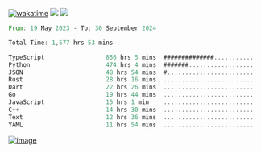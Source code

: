 [![wakatime](https://wakatime.com/badge/user/00eead22-fb14-4dd0-ab8a-3625cafbd50d.svg)](https://wakatime.com/@00eead22-fb14-4dd0-ab8a-3625cafbd50d)
![](https://komarev.com/ghpvc/?username=flatypus)
![](https://pixel.flatypus.me/flatypus?type=tracker)
<!--START_SECTION:waka-->

```rust
From: 19 May 2023 - To: 30 September 2024

Total Time: 1,577 hrs 53 mins

TypeScript                 856 hrs 5 mins  ##############...........   54.00 %
Python                     474 hrs 4 mins  #######..................   29.90 %
JSON                       48 hrs 54 mins  #........................   03.08 %
Rust                       28 hrs 16 mins  .........................   01.78 %
Dart                       22 hrs 26 mins  .........................   01.42 %
Go                         19 hrs 44 mins  .........................   01.25 %
JavaScript                 15 hrs 1 min    .........................   00.95 %
C++                        14 hrs 30 mins  .........................   00.91 %
Text                       12 hrs 36 mins  .........................   00.80 %
YAML                       11 hrs 54 mins  .........................   00.75 %
```

<!--END_SECTION:waka-->
[<img alt="image" src="https://github.com/flatypus/flatypus/assets/68029599/0a302dc1-501c-43a0-ae8d-37ec4817f3bd">](https://flatypus.me)

